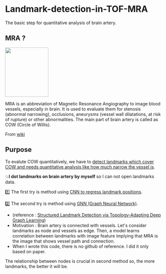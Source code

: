 # Landmark-detection-in-TOF-MRA
The basic step for quantitative analysis of brain artery.

## MRA ?
<img src="https://github.com/9B8DY6/Landmark-detection-in-TOF-MRA/assets/67573223/c48866f1-f6a5-4936-a9eb-06c12c1eab50" width=140, height=160>

MRA is an abbreviation of Magnetic Resonance Angiography to image blood vessels, especially in brain. 
It is used to evaluate them for stenosis (abnormal narrowing), occlusions, aneurysms (vessel wall dilatations, at risk of rupture) or other abnormalities. 
The main part of brain artery is called as COW (Circle of Willis). 

From [wiki](https://en.wikipedia.org/wiki/Magnetic_resonance_angiography)

## Purpose
To evalute COW quantitatively, we have to <ins>detect landmarks which cover COW and needs quantitative analysis like how much narrow the vessel is</ins>.  

💥**I dot landmarks on brain artery by myself** so I can not open landmarks data.

1️⃣ The first try is method using [CNN to regress landmark positions](https://github.com/9B8DY6/Landmark-detection-in-TOF-MRA/blob/main/mip_axial_for_CNN.ipynb).

2️⃣ The second try is method using [GNN (Graph Neural Network)](https://github.com/9B8DY6/Landmark-detection-in-TOF-MRA/blob/main/GNN_implementation.ipynb).
 - (reference : [Structured Landmark Detection via Topology-Adapting Deep Graph Learning](https://arxiv.org/abs/2004.08190))
 - Motivation : Brain artery is connected with vessels. Let's consider landmarks as node and vessels as edge. Then, a model learns correlation between landmarks with image feature implying that MRA is the image that shows vessel path and connection. 
 - When I wrote this code, there is no github of reference. I did it only based on paper. 

The relationship between nodes is crucial in second method so, the more landmarks, the better it will be.
